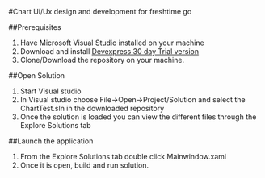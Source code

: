 #Chart Ui/Ux design and development for freshtime go


##Prerequisites
1. Have Microsoft Visual Studio installed on your machine
2. Download and install [Devexpress 30 day Trial version](https://go.devexpress.com/devexpressdownload_universaltrial.aspx) 
3. Clone/Download the repository on your machine.

##Open Solution
1. Start Visual studio 
2. In Visual studio choose File->Open->Project/Solution and select the ChartTest.sln in the downloaded repository
3. Once the solution is loaded you can view the different files through the Explore Solutions tab

##Launch the application
1. From the Explore Solutions tab double click Mainwindow.xaml
2. Once it is open, build and run solution.
